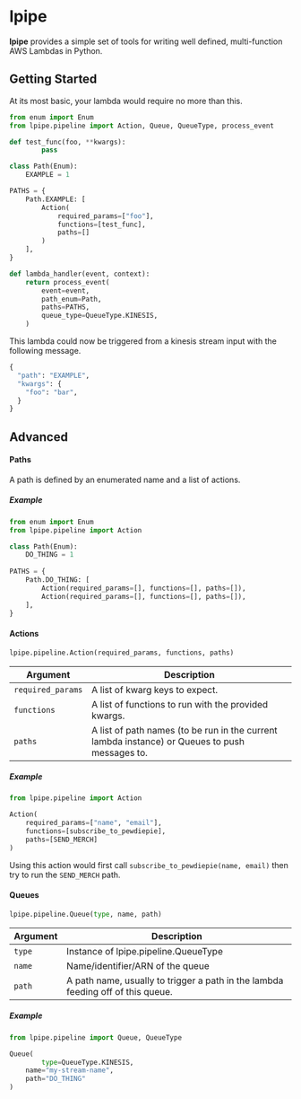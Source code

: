 # lpipe

**lpipe** provides a simple set of tools for writing well defined, multi-function AWS Lambdas in Python.




## Getting Started

At its most basic, your lambda would require no more than this.

```python
from enum import Enum
from lpipe.pipeline import Action, Queue, QueueType, process_event

def test_func(foo, **kwargs):
		pass

class Path(Enum):
    EXAMPLE = 1

PATHS = {
    Path.EXAMPLE: [
      	Action(
          	required_params=["foo"],
          	functions=[test_func],
          	paths=[]
        )
    ],
}

def lambda_handler(event, context):
    return process_event(
        event=event,
        path_enum=Path,
        paths=PATHS,
        queue_type=QueueType.KINESIS,
    )

```

This lambda could now be triggered from a kinesis stream input with the following message.

```python
{
  "path": "EXAMPLE",
  "kwargs": {
    "foo": "bar",
  }
}
```



## Advanced

#### Paths

A path is defined by an enumerated name and a list of actions.

##### Example

```python
from enum import Enum
from lpipe.pipeline import Action

class Path(Enum):
	DO_THING = 1
	
PATHS = {
    Path.DO_THING: [
        Action(required_params=[], functions=[], paths=[]),
      	Action(required_params=[], functions=[], paths=[]),
    ],
}
```



#### Actions

```python
lpipe.pipeline.Action(required_params, functions, paths)
```

| Argument          | Description                     |
| ----------------- | ------------------------------- |
| `required_params` | A list of kwarg keys to expect. |
| `functions` | A list of functions to run with the provided kwargs. |
| `paths` | A list of path names (to be run in the current lambda instance) or Queues to push messages to. |


##### Example
```python
from lpipe.pipeline import Action

Action(
    required_params=["name", "email"], 
    functions=[subscribe_to_pewdiepie],
    paths=[SEND_MERCH]
)
```

Using this action would first call `subscribe_to_pewdiepie(name, email)` then try to run the `SEND_MERCH` path.



#### Queues

```python
lpipe.pipeline.Queue(type, name, path)
```

| Argument          | Description                     |
| ----------------- | ------------------------------- |
| `type` | Instance of lpipe.pipeline.QueueType                         |
| `name` | Name/identifier/ARN of the queue                             |
| `path` | A path name, usually to trigger a path in the lambda feeding off of this queue. |

##### Example

```python
from lpipe.pipeline import Queue, QueueType

Queue(
		type=QueueType.KINESIS,
  	name="my-stream-name",
  	path="DO_THING"
)
```

